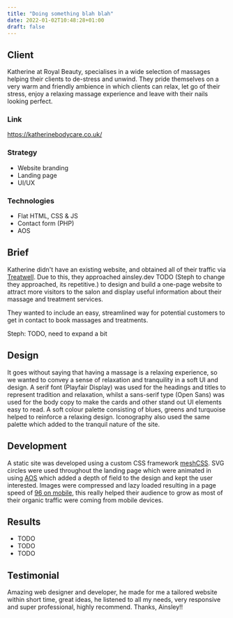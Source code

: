 ```yaml
---
title: "Doing something blah blah"
date: 2022-01-02T10:48:28+01:00
draft: false
---
```


## Client
Katherine at Royal Beauty, specialises in a wide selection of massages helping their clients to de-stress and unwind.
They pride themselves on a very warm and friendly ambience in which clients can relax, let go of their stress, enjoy a
relaxing massage experience and leave with their nails looking perfect.

### Link
https://katherinebodycare.co.uk/

### Strategy
- Website branding
- Landing page
- UI/UX

### Technologies
- Flat HTML, CSS & JS
- Contact form (PHP)
- AOS

## Brief
Katherine didn't have an existing website, and obtained all of their traffic via [Treatwell](https://katherineroyalbeauty.mytreatwell.co.uk/).
Due to this, they approached ainsley.dev TODO (Steph to change they approached, its repetitive.) to design and build a
one-page website to attract more visitors to the salon and display useful information about their massage and treatment services.

They wanted to include an easy, streamlined way for potential customers to get in contact to book massages and
treatments.

Steph: TODO, need to expand a bit

## Design
It goes without saying that having a massage is a relaxing experience, so we wanted to convey a sense of relaxation and
tranquility in a soft UI and design. A serif font (Playfair Display) was used for the headings and titles to represent
tradition and relaxation, whilst a sans-serif type (Open Sans) was used for the body copy to make the cards and other
stand out UI elements easy to read. A soft colour palette consisting of blues, greens and turquoise helped to reinforce
a relaxing design. Iconography also used the same palette which added to the tranquil nature of the site.

## Development
A static site was developed using a custom CSS framework [meshCSS](https://meshcss.com). SVG circles were used
throughout the landing page which were animated in using [AOS](https://michalsnik.github.io/aos/) which added a depth of
field to the design and kept the user interested.
Images were compressed and lazy loaded resulting in a page speed of [96 on mobile](https://pagespeed.web.dev/report?url=https%3A%2F%2Fkatherinebodycare.co.uk%2F),
this really helped their audience to grow as most of their organic traffic were coming from mobile devices.

## Results
- TODO
- TODO
- TODO

## Testimonial
Amazing web designer and developer, he made for me a tailored website within short time, great ideas, he listened to all
my needs, very responsive and super professional, highly recommend. Thanks, Ainsley!!
